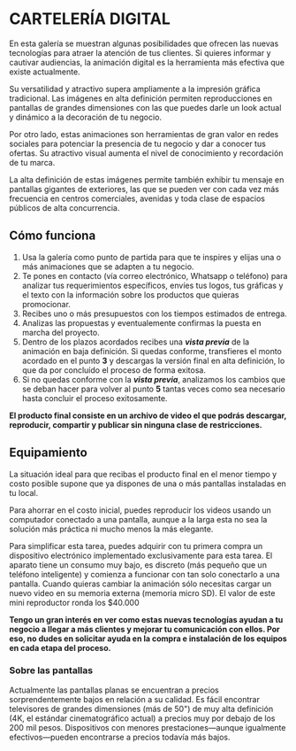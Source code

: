 # CARTELERÍA DIGITAL

En esta galería se muestran algunas posibilidades que ofrecen las nuevas tecnologías para atraer la atención de tus clientes. Si quieres informar y cautivar audiencias, la animación digital es la herramienta más efectiva que existe actualmente.

Su versatilidad y atractivo supera ampliamente a la impresión gráfica tradicional. Las imágenes en alta definición permiten reproducciones en pantallas de grandes dimensiones con las que puedes darle un look actual y dinámico a la decoración de tu negocio.

Por otro lado, estas animaciones son herramientas de gran valor en redes sociales para potenciar la presencia de tu negocio y dar a conocer tus ofertas. Su atractivo visual aumenta el nivel de conocimiento y recordación de tu marca.

La alta definición de estas imágenes permite también exhibir tu mensaje en pantallas gigantes de exteriores, las que se pueden ver con cada vez más frecuencia en centros comerciales, avenidas y toda clase de espacios públicos de alta concurrencia. 

## Cómo funciona
1. Usa la galería como punto de partida para que te inspires y elijas una o más animaciones que se adapten a tu negocio. 
2. Te pones en contacto (vía correo electrónico, Whatsapp o teléfono) para analizar tus requerimientos específicos, envíes tus logos, tus gráficas y el texto con la información sobre los productos que quieras promocionar.
3. Recibes uno o más presupuestos con los tiempos estimados de entrega. 
4. Analizas las propuestas y eventualemente confirmas la puesta en marcha del proyecto.
5. Dentro de los plazos acordados recibes una **_vista previa_** de la animación en baja definición. Si quedas conforme, transfieres el monto acordado en el punto **3** y descargas la versión final en alta definición, lo que da por concluído el proceso de forma exitosa.
6. Si no quedas conforme con la **_vista previa_**, analizamos los cambios que se deban hacer para volver al punto **5** tantas veces como sea necesario hasta concluir el proceso exitosamente.

**El producto final consiste en un archivo de video el que podrás descargar, reproducir, compartir y publicar sin ninguna clase de restricciones.**

## Equipamiento
La situación ideal para que recibas el producto final en el menor tiempo y costo posible supone que ya dispones de una o más pantallas instaladas en tu local.

Para ahorrar en el costo inicial, puedes reproducir los videos usando un computador conectado a una pantalla, aunque a la larga esta no sea la solución más práctica ni mucho menos la más elegante.

Para simplificar esta tarea, puedes adquirir con tu primera compra un dispositivo electrónico implementado exclusivamente para esta tarea. El aparato tiene un consumo muy bajo, es discreto (más pequeño que un teléfono inteligente) y comienza a funcionar con tan solo conectarlo a una pantalla. Cuando quieras cambiar la animación sólo necesitas cargar un nuevo video en su memoria externa (memoria micro SD). El valor de este mini reproductor ronda los $40.000 

**Tengo un gran interés en ver como estas nuevas tecnologías ayudan a tu negocio a llegar a más clientes y mejorar tu comunicación con ellos. Por eso, no dudes en solicitar ayuda en la compra e instalación de los equipos en cada etapa del proceso.**

### Sobre las pantallas
Actualmente las pantallas planas se encuentran a precios sorprendentemente bajos en relación a su calidad. Es fácil encontrar televisores de grandes dimensiones (más de 50") de muy alta definición (4K, el estándar cinematográfico actual) a precios muy por debajo de los 200 mil pesos. Dispositivos con menores prestaciones—aunque igualmente efectivos—pueden encontrarse a precios todavía más bajos.

